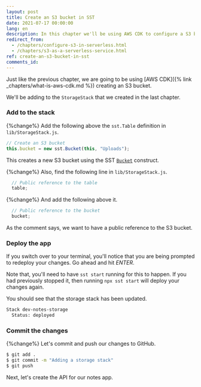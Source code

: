 ```yaml
---
layout: post
title: Create an S3 bucket in SST
date: 2021-07-17 00:00:00
lang: en
description: In this chapter we'll be using AWS CDK to configure a S3 bucket for our Serverless app using the s3.Bucket construct. We'll also be using the Serverless Stack Toolkit (SST) to make sure that we can deploy it alongside our Serverless Framework services.
redirect_from:
  - /chapters/configure-s3-in-serverless.html
  - /chapters/s3-as-a-serverless-service.html
ref: create-an-s3-bucket-in-sst
comments_id: 
---
```


Just like the previous chapter, we are going to be using [AWS CDK]({% link _chapters/what-is-aws-cdk.md %}) creating an S3 bucket.

We'll be adding to the `StorageStack` that we created in the last chapter.

### Add to the stack

{%change%} Add the following above the `sst.Table` definition in `lib/StorageStack.js`.

``` js
// Create an S3 bucket
this.bucket = new sst.Bucket(this, "Uploads");
```

This creates a new S3 bucket using the SST [`Bucket`](https://docs.serverless-stack.com/constructs/Bucket) construct.

{%change%} Also, find the following line in `lib/StorageStack.js`.

``` js
  // Public reference to the table
  table;
```

{%change%} And add the following above it.

``` js
  // Public reference to the bucket
  bucket;
```

As the comment says, we want to have a public reference to the S3 bucket.

### Deploy the app

If you switch over to your terminal, you'll notice that you are being prompted to redeploy your changes. Go ahead and hit _ENTER_.

Note that, you'll need to have `sst start` running for this to happen. If you had previously stopped it, then running `npx sst start` will deploy your changes again.

You should see that the storage stack has been updated.

``` bash
Stack dev-notes-storage
  Status: deployed
```

### Commit the changes

{%change%} Let's commit and push our changes to GitHub.

``` bash
$ git add .
$ git commit -m "Adding a storage stack"
$ git push
```

Next, let's create the API for our notes app.
